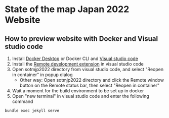 # State of the map Japan 2022 Website

## How to preview website with Docker and Visual studio code

1. Install [Docker Desktop](https://www.docker.com/) or Docker CLI and [Visual studio code](https://code.visualstudio.com/)
2. Install the [Remote development extension](https://marketplace.visualstudio.com/items?itemName=ms-vscode-remote.vscode-remote-extensionpack) in visual studio code
3. Open sotmjp2022 directory from visual studio code, and select "Reopen in container" in popup dialog
   * Other way: Open sotmjp2022 directory and click the Remote window button on the Remote status bar, then select "Reopen in container"
4. Wait a moment for the build environment to be set up in docker
5. Open "new terminal" in visual studio code and enter the following command

```bash
bundle exec jekyll serve
```
